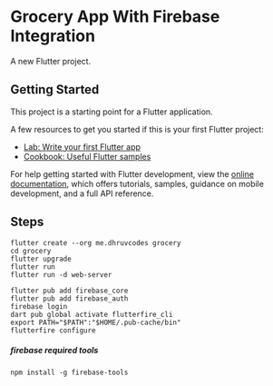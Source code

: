# Grocery App With Firebase Integration

A new Flutter project.

## Getting Started

This project is a starting point for a Flutter application.

A few resources to get you started if this is your first Flutter project:

- [Lab: Write your first Flutter app](https://docs.flutter.dev/get-started/codelab)
- [Cookbook: Useful Flutter samples](https://docs.flutter.dev/cookbook)

For help getting started with Flutter development, view the
[online documentation](https://docs.flutter.dev/), which offers tutorials,
samples, guidance on mobile development, and a full API reference.


## Steps 
```
flutter create --org me.dhruvcodes grocery
cd grocery
flutter upgrade
flutter run
flutter run -d web-server
```
```
flutter pub add firebase_core
flutter pub add firebase_auth
firebase login
dart pub global activate flutterfire_cli
export PATH="$PATH":"$HOME/.pub-cache/bin"
flutterfire configure
```

##### firebase required tools
```
npm install -g firebase-tools
```
